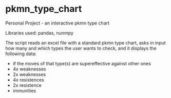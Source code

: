 # pkmn_type_chart
Personal Project - an interactive pkmn type chart

Libraries used: pandas, nunmpy

The script reads an excel file with a standard pkmn type chart,
asks in input how many and which types the user wants to check,
and it displays the following data:

- if the moves of that type(s) are supereffective against other ones
- 4x weaknesses
- 2x weaknesses
- 4x resistences
- 2x resistence
- immunities
